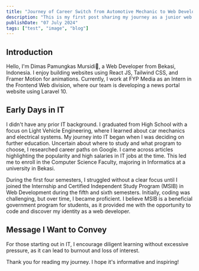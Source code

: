 ```yaml
---
title: "Journey of Career Switch from Automotive Mechanic to Web Developer"
description: "This is my first post sharing my journey as a junior web developer."
publishDate: "07 July 2024"
tags: ["test", "image", "blog"]
---
```



## Introduction

Hello, I'm Dimas Pamungkas Mursidi👋, a Web Developer from Bekasi, Indonesia. I enjoy building websites using React JS, Tailwind CSS, and Framer Motion for animations. Currently, I work at FYP Media as an Intern in the Frontend Web division, where our team is developing a news portal website using Laravel 10.

## Early Days in IT

I didn't have any prior IT background. I graduated from High School with a focus on Light Vehicle Engineering, where I learned about car mechanics and electrical systems. My journey into IT began when I was deciding on further education. Uncertain about where to study and what program to choose, I researched career paths on Google. I came across articles highlighting the popularity and high salaries in IT jobs at the time. This led me to enroll in the Computer Science Faculty, majoring in Informatics at a university in Bekasi.

During the first four semesters, I struggled without a clear focus until I joined the Internship and Certified Independent Study Program (MSIB) in Web Development during the fifth and sixth semesters. Initially, coding was challenging, but over time, I became proficient. I believe MSIB is a beneficial government program for students, as it provided me with the opportunity to code and discover my identity as a web developer.

## Message I Want to Convey

For those starting out in IT, I encourage diligent learning without excessive pressure, as it can lead to burnout and loss of interest.

Thank you for reading my journey. I hope it's informative and inspiring!

